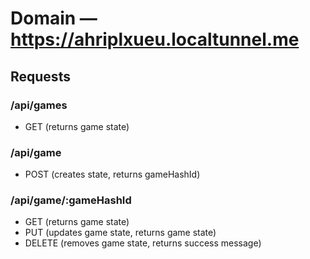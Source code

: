 # Domain — https://ahriplxueu.localtunnel.me


## Requests

### /api/games
- GET (returns game state)

### /api/game
- POST (creates state, returns gameHashId)

### /api/game/:gameHashId
- GET (returns game state)
- PUT (updates game state, returns game state)
- DELETE (removes game state, returns success message)
